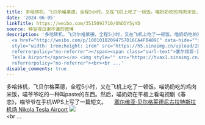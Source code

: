 ```yaml
---
title: 多哈转机，飞贝尔格莱德，全程5小时，又在飞机上吃了一顿饭。喵奶奶吃的鸡肉米饭，喵爷爷吃的一种叫paste的东西。然后，喵奶奶在平板上看电视剧《春恋》，喵爷爷...
date: '2024-06-05'
linkTitle: https://weibo.com/3515092710/OhD5Y5yYD
source: 种豆得瓜谢不谦的微博
description: '多哈转机，飞贝尔格莱德，全程5小时，又在飞机上吃了一顿饭。喵奶奶吃的鸡肉米饭，喵爷爷吃的一种叫paste的东西。然后，喵奶奶在平板上看电视剧《春恋》，喵爷爷在手机WPS上写了一篇短文。
  <a href="http://weibo.com/p/100101B2094757D16CA4FB489C" data-hide=""><span class="url-icon"><img
  style="width: 1rem;height: 1rem" src="https://h5.sinaimg.cn/upload/2015/09/25/3/timeline_card_small_location_default.png"
  referrerpolicy="no-referrer"></span><span class="surl-text">塞尔维亚·贝尔格莱德尼古拉特斯拉机场 Nikola
  Tesla Airport</span></a> <img style="" src="https://tvax1.sinaimg.cn/large/d1840ee6gy1hqesm1h3mtj22eo37kb29.jpg"
  referrerpolicy="no-referrer"><br><br ...'
disable_comments: true
---
```

多哈转机，飞贝尔格莱德，全程5小时，又在飞机上吃了一顿饭。喵奶奶吃的鸡肉米饭，喵爷爷吃的一种叫paste的东西。然后，喵奶奶在平板上看电视剧《春恋》，喵爷爷在手机WPS上写了一篇短文。 <a href="http://weibo.com/p/100101B2094757D16CA4FB489C" data-hide=""><span class="url-icon"><img style="width: 1rem;height: 1rem" src="https://h5.sinaimg.cn/upload/2015/09/25/3/timeline_card_small_location_default.png" referrerpolicy="no-referrer"></span><span class="surl-text">塞尔维亚·贝尔格莱德尼古拉特斯拉机场 Nikola Tesla Airport</span></a> <img style="" src="https://tvax1.sinaimg.cn/large/d1840ee6gy1hqesm1h3mtj22eo37kb29.jpg" referrerpolicy="no-referrer"><br><br ...
